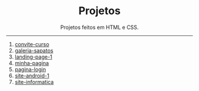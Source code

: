 <h1 align="center">Projetos</h1>
 <p align="center">Projetos feitos em HTML e CSS.</p>
 <hr>

 <ol>
    <li><a href="https://joaolagos.github.io/Projetos/convite-curso">convite-curso</a>
    <li><a href="https://joaolagos.github.io/Projetos/galeria-sapatos">galeria-sapatos</a>
    <li><a href="https://joaolagos.github.io/Projetos/landing-page-1">landing-page-1</a>
    <li><a href="https://joaolagos.github.io/Projetos/minha-pagina">minha-pagina</a>
    <li><a href="https://joaolagos.github.io/Projetos/pagina-login">pagina-login</a>
    <li><a href="https://joaolagos.github.io/Projetos/site-android-1">site-android-1</a>
    <li><a href="https://joaolagos.github.io/Projetos/site-informatica">site-informatica</a>
 </ol>


